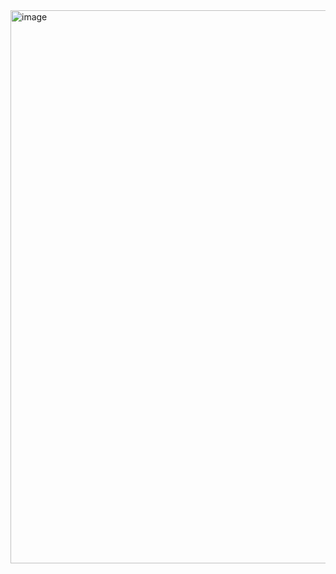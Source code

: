 <img width="1070" height="885" alt="image" src="https://github.com/user-attachments/assets/4c7f948c-303e-45fc-939c-a16e08a93496" />
